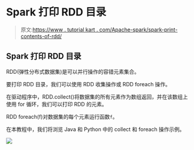 # Spark 打印 RDD 目录

> 原文:[https://www . tutorial kart . com/Apache-spark/spark-print-contents-of-rdd/](https://www.tutorialkart.com/apache-spark/spark-print-contents-of-rdd/)

## Spark 打印 RDD 目录

RDD(弹性分布式数据集)是可以并行操作的容错元素集合。

要打印 RDD 目录，我们可以使用 RDD 收集操作或 RDD foreach 操作。

在驱动程序中，RDD.collect()将数据集的所有元素作为数组返回，并在该数组上使用 for 循环，我们可以打印 RDD 的元素。

RDD foreach(f)对数据集的每个元素运行函数`f`。

在本教程中，我们将浏览 Java 和 Python 中的 collect 和 foreach 操作示例。

[![](../Images/925da31b32d6bc3827932f6c8afb11bb.png)](https://www.tutorialkart.com/)